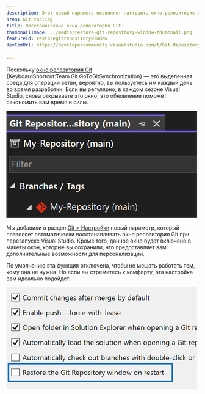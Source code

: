 ```yaml
---
description: Этот новый параметр позволяет настроить окно репозитория Git так, чтобы оно оставалось открытым в периоды от одного перезапуска до другого.
area: Git tooling
title: Восстановление окна репозитория Git
thumbnailImage: ../media/restore-git-repository-window-thumbnail.png
featureId: restoregitrepositorywindow
devComUrl: https://developercommunity.visualstudio.com/t/Git-Repository-window-is-not-restored-in/1255797

---
```



Поскольку [окно репозитория Git](vscmd://Team.Git.GoToGitSynchronization) {KeyboardShortcut:Team.Git.GoToGitSynchronization} — это выделенная среда для операций ветви, вероятно, вы пользуетесь им каждый день во время разработки. Если вы регулярно, в каждом сезоне Visual Studio, снова открываете это окно, это обновление поможет сэкономить вам время и силы.

![Список ветвей в окне репозитория Git.](../media/restore-git-repository-window-thumbnail.png)

Мы добавили в раздел [Git > Настройки](vscmd://Team.Git.Settings) новый параметр, который позволяет автоматически восстанавливать окно репозитория Git при перезапуске Visual Studio. Кроме того, данное окно будет включено в макеты окон, которые вы сохранили, что предоставляет вам дополнительные возможности для персонализации.

По умолчанию эта функция отключена, чтобы не мешать работать тем, кому она не нужна. Но если вы стремитесь к комфорту, эта настройка вам идеально подойдет.

![Страница "Параметры Git" с флажком "Восстановить окно репозитория Git".](../media/restore-git-repository-window-setting.png)
